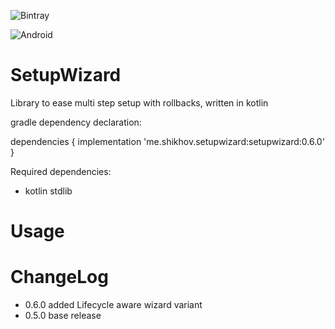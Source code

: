 ![Bintray](https://img.shields.io/bintray/v/andrey-shikhov/SetupWizard/me.shikhov.setupwizard?style=for-the-badge)

![Android](https://img.shields.io/badge/minSdk-15-informational)
# SetupWizard 

Library to ease multi step setup with rollbacks, written in kotlin 

gradle dependency declaration:

dependencies {
  implementation 'me.shikhov.setupwizard:setupwizard:0.6.0'
}

Required dependencies: 
- kotlin stdlib

# Usage
    

# ChangeLog
- 0.6.0 added Lifecycle aware wizard variant
- 0.5.0 base release

